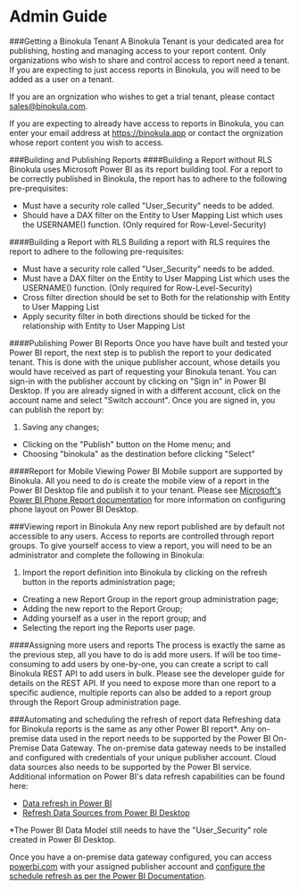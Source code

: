 # Admin Guide

###Getting a Binokula Tenant
A Binokula Tenant is your dedicated area for publishing, hosting and managing access to your report content. Only organizations who wish to share and control access to report need a tenant. If you are expecting to just access reports in Binokula, you will need to be added as a user on a tenant.

If you are an orgnization who wishes to get a trial tenant, please contact <sales@binokula.com>.

If you are expecting to already have access to reports in Binokula, you can enter your email address at <https://binokula.app> or contact the orgnization whose report content you wish to access.

###Building and Publishing Reports
####Building a Report without RLS
Binokula uses Microsoft Power BI as its report building tool. For a report to be correctly published in Binokula, the report has to adhere to the following pre-prequisites:

* Must have a security role called "User_Security" needs to be added.
* Should have a DAX filter on the Entity to User Mapping List which uses the USERNAME() function. (Only required for Row-Level-Security)

####Building a Report with RLS
Building a report with RLS requires the report to adhere to the following pre-requisites:

* Must have a security role called "User_Security" needs to be added.
* Must have a DAX filter on the Entity to User Mapping List which uses the USERNAME() function. (Only required for Row-Level-Security)
* Cross filter direction should be set to Both for the relationship with Entity to User Mapping List
* Apply security filter in both directions should be ticked for the relationship with Entity to User Mapping List

####Publishing Power BI Reports
Once you have have built and tested your Power BI report, the next step is to publish the report to your dedicated tenant. This is done with the unique publisher account, whose details you would have received as part of requesting your Binokula tenant. You can sign-in with the publisher account by clicking on "Sign in" in Power BI Desktop. If you are already signed in with a different account, click on the account name and select "Switch account". Once you are signed in, you can publish the report by:

1. Saving any changes;
+ Clicking on the "Publish" button on the Home menu; and 
+ Choosing "binokula" as the destination before clicking "Select"

####Report for Mobile Viewing
Power BI Mobile support are supported by Binokula. All you need to do is create the mobile view of a report in the Power BI Desktop file and publish it to your tenant. Please see [Microsoft's Power BI Phone Report documentation](https://docs.microsoft.com/en-us/power-bi/desktop-create-phone-report) for more information on configuring phone layout on Power BI Desktop.

###Viewing report in Binokula
Any new report published are by default not accessible to any users. Access to reports are controlled through report groups. To give yourself access to view a report, you will need to be an administrator and complete the following in Binokula:

1. Import the report definition into Binokula by clicking on the refresh button in the reports administration page;
+ Creating a new Report Group in the report group administration page;
+ Adding the new report to the Report Group;
+ Adding yourself as a user in the report group; and
+ Selecting the report ing the Reports user page.

####Assigning more users and reports
The process is exactly the same as the previous step, all you have to do is add more users. If will be too time-consuming to add users by one-by-one, you can create a script to call Binokula REST API to add users in bulk. Please see the developer guide for details on the REST API. If you need to expose more than one report to a specific audience, multiple reports can also be added to a report group through the Report Group administration page.


###Automating and scheduling the refresh of report data
Refreshing data for Binokula reports is the same as any other Power BI report*. Any on-premise data used in the report needs to be supported by the Power BI On-Premise Data Gateway. The on-premise data gateway needs to be installed and configured with credentials of your unique publisher account. Cloud data sources also needs to be supported by the Power BI service. Additional information on Power BI's data refresh capabilities can be found here:

* [Data refresh in Power BI](https://docs.microsoft.com/en-us/power-bi/refresh-data)
* [Refresh Data Sources from Power BI Desktop](https://docs.microsoft.com/en-us/power-bi/refresh-data#power-bi-desktop-file)

*The Power BI Data Model still needs to have the "User_Security" role created in Power BI Desktop.

Once you have a on-premise data gateway configured, you can access [powerbi.com](https://powerbi.com) with your assigned publisher account and [configure the schedule refresh as per the Power BI Documentation](https://docs.microsoft.com/en-us/power-bi/refresh-scheduled-refresh).